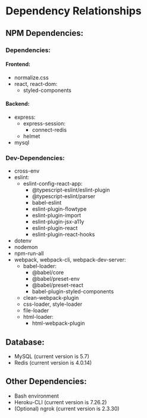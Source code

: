 # Dependency Relationships

## NPM Dependencies:

### Dependencies:

#### Frontend:
* normalize.css
* react, react-dom:
  * styled-components

#### Backend:
* express:
  * express-session:
    * connect-redis
  * helmet
* mysql

### Dev-Dependencies:
* cross-env
* eslint:
  * eslint-config-react-app:
    * @typescript-eslint/eslint-plugin
    * @typescript-eslint/parser
    * babel-eslint
    * eslint-plugin-flowtype
    * eslint-plugin-import
    * eslint-plugin-jsx-a11y
    * eslint-plugin-react
    * eslint-plugin-react-hooks
* dotenv
* nodemon
* npm-run-all
* webpack, webpack-cli, webpack-dev-server:
  * babel-loader:
    * @babel/core
    * @babel/preset-env
    * @babel/preset-react
    * babel-plugin-styled-components
  * clean-webpack-plugin
  * css-loader, style-loader
  * file-loader
  * html-loader:
    * html-webpack-plugin

## Database:
* MySQL (current version is 5.7)
* Redis (current version is 4.0.14)

## Other Dependencies:
* Bash environment
* Heroku-CLI (current version is 7.26.2)
* (Optional) ngrok (current version is 2.3.30)
